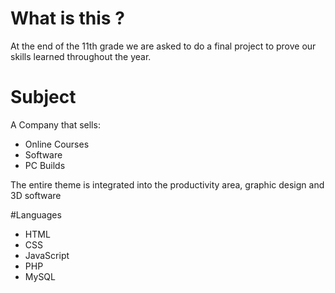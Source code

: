 # What is this ?
At the end of the 11th grade we are asked to do a final project to prove our skills learned throughout the year.

# Subject

A Company that sells:
 - Online Courses
 - Software
 - PC Builds

The entire theme is integrated into the productivity area, graphic design and 3D software

#Languages
- HTML
- CSS
- JavaScript
- PHP
- MySQL
